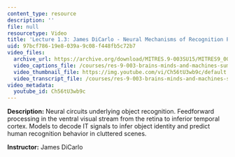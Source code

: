 ```yaml
---
content_type: resource
description: ''
file: null
resourcetype: Video
title: 'Lecture 1.3: James DiCarlo - Neural Mechanisms of Recognition Part 1'
uid: 97bcf786-19e8-039a-9c08-f448fb5c72b7
video_files:
  archive_url: https://archive.org/download/MITRES.9-003SU15/MITRES9_003SU15_Lecture_1-3_300k.mp4
  video_captions_file: /courses/res-9-003-brains-minds-and-machines-summer-course-summer-2015/7c62b21788bf5151a2f31a0d5c862200_Ch56tU3wb9c.vtt
  video_thumbnail_file: https://img.youtube.com/vi/Ch56tU3wb9c/default.jpg
  video_transcript_file: /courses/res-9-003-brains-minds-and-machines-summer-course-summer-2015/3dd018e897db600077b5aac080c34627_Ch56tU3wb9c.pdf
video_metadata:
  youtube_id: Ch56tU3wb9c
---
```


**Description:** Neural circuits underlying object recognition. Feedforward processing in the ventral visual stream from the retina to inferior temporal cortex. Models to decode IT signals to infer object identity and predict human recognition behavior in cluttered scenes.

**Instructor:** James DiCarlo